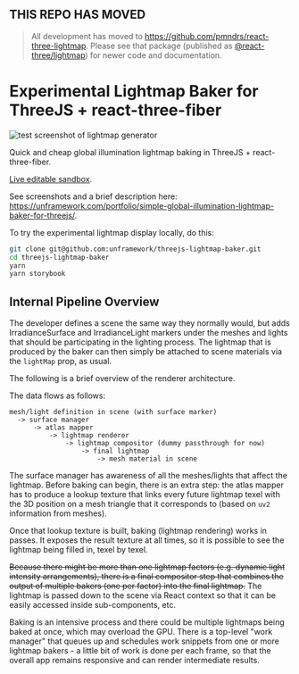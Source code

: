 ## THIS REPO HAS MOVED

> All development has moved to https://github.com/pmndrs/react-three-lightmap. Please see that package (published as [@react-three/lightmap](https://www.npmjs.com/package/@react-three/lightmap)) for newer code and documentation.

# Experimental Lightmap Baker for ThreeJS + react-three-fiber

![test screenshot of lightmap generator](https://unframework.files.wordpress.com/2020/06/ao-bake-test-scene2wide.png?w=1140&h=555)

Quick and cheap global illumination lightmap baking in ThreeJS + react-three-fiber.

[Live editable sandbox](https://codesandbox.io/s/github/unframework/threejs-lightmap-baker).

See screenshots and a brief description here: https://unframework.com/portfolio/simple-global-illumination-lightmap-baker-for-threejs/.

To try the experimental lightmap display locally, do this:

```sh
git clone git@github.com:unframework/threejs-lightmap-baker.git
cd threejs-lightmap-baker
yarn
yarn storybook
```

## Internal Pipeline Overview

The developer defines a scene the same way they normally would, but adds IrradianceSurface and IrradianceLight markers under the meshes and lights that should be participating in the lighting process. The lightmap that is produced by the baker can then simply be attached to scene materials via the `lightMap` prop, as usual.

The following is a brief overview of the renderer architecture.

The data flows as follows:

```
mesh/light definition in scene (with surface marker)
  -> surface manager
      -> atlas mapper
          -> lightmap renderer
              -> lightmap compositor (dummy passthrough for now)
                  -> final lightmap
                      -> mesh material in scene
```

The surface manager has awareness of all the meshes/lights that affect the lightmap. Before baking can begin, there is an extra step: the atlas mapper has to produce a lookup texture that links every future lightmap texel with the 3D position on a mesh triangle that it corresponds to (based on `uv2` information from meshes).

Once that lookup texture is built, baking (lightmap rendering) works in passes. It exposes the result texture at all times, so it is possible to see the lightmap being filled in, texel by texel.

~~Because there might be more than one lightmap factors (e.g. dynamic light intensity arrangements), there is a final compositor step that combines the output of multiple bakers (one per factor) into the final lightmap.~~ The lightmap is passed down to the scene via React context so that it can be easily accessed inside sub-components, etc.

Baking is an intensive process and there could be multiple lightmaps being baked at once, which may overload the GPU. There is a top-level "work manager" that queues up and schedules work snippets from one or more lightmap bakers - a little bit of work is done per each frame, so that the overall app remains responsive and can render intermediate results.
